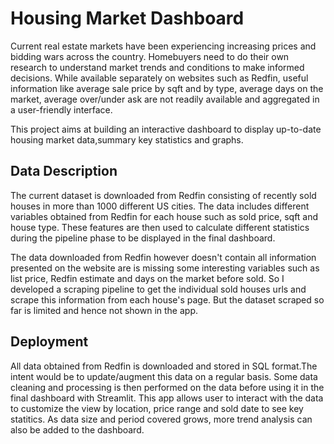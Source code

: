 # Housing Market Dashboard

Current real estate markets have been experiencing increasing prices and bidding wars across the country. Homebuyers need to do their own research to understand market trends and conditions to make informed decisions. While available separately on websites such as Redfin, useful information like average sale price by sqft and by type, average days on the market, average over/under ask are not readily available and aggregated in a user-friendly interface.  

This project aims at building an interactive dashboard to display up-to-date housing market data,summary key statistics and graphs. 

## Data Description
The current dataset is downloaded from Redfin consisting of recently sold houses in more than 1000 different US cities. The data includes different variables obtained from Redfin for each house such as sold price,  sqft and house type. These features are then used to calculate different statistics during the pipeline phase to be displayed in the final dashboard. 

The data downloaded from Redfin however doesn't contain all information presented on the website are is missing some interesting variables such as list price, Redfin estimate and days on the market before sold. So I developed a scraping pipeline to get the individual sold houses urls and scrape this information from each house's page. But the dataset scraped so far is limited and hence not shown in the app. 

## Deployment
All data obtained from Redfin is downloaded and stored in SQL format.The intent would be to update/augment this data on a regular basis. Some data cleaning and processing is then performed on the data before using it in the final dashboard with Streamlit. This app allows user to interact with the data to customize the view by location, price range and sold date to see key statitics. As data size and period covered grows, more trend analysis can also be added to the dashboard. 

